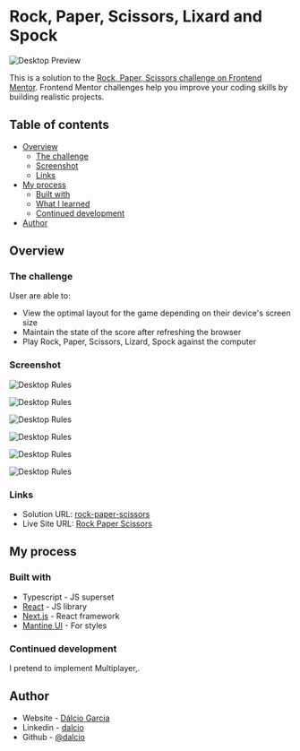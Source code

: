 # Rock, Paper, Scissors, Lixard and Spock

![Desktop Preview](./screenshots/desktop-home-preview.png)

This is a solution to the [Rock, Paper, Scissors challenge on Frontend Mentor](https://www.frontendmentor.io/challenges/rock-paper-scissors-game-pTgwgvgH). Frontend Mentor challenges help you improve your coding skills by building realistic projects.

## Table of contents

- [Overview](#overview)
  - [The challenge](#the-challenge)
  - [Screenshot](#screenshot)
  - [Links](#links)
- [My process](#my-process)
  - [Built with](#built-with)
  - [What I learned](#what-i-learned)
  - [Continued development](#continued-development)
- [Author](#author)

## Overview

### The challenge

User are able to:

- View the optimal layout for the game depending on their device's screen size
- Maintain the state of the score after refreshing the browser
- Play Rock, Paper, Scissors, Lizard, Spock against the computer

### Screenshot

![Desktop Rules](./screenshots/desktop-rules.png)

![Desktop Rules](./screenshots/draw-preview.png)

![Desktop Rules](./screenshots/lose-preview.png)

![Desktop Rules](./screenshots/mobile-home-preview.png)

![Desktop Rules](./screenshots/rules-mobile-preview.png)

![Desktop Rules](./screenshots/win-mobile.preview.png)

### Links

- Solution URL: [rock-paper-scissors](https://github.com/Dalcio/rock-paper-scissors)
- Live Site URL: [Rock Paper Scissors](https://rock-paper-scissors-flax-eight.vercel.app)

## My process

### Built with

- Typescript - JS superset
- [React](https://reactjs.org/) - JS library
- [Next.js](https://nextjs.org/) - React framework
- [Mantine UI](https://mantine.dev) - For styles

### Continued development

I pretend to implement Multiplayer,.

## Author

- Website - [Dálcio Garcia](https://dalciogarcia.vercel.app)
- Linkedin - [dalcio](https://linkedin.com/in/dalcio)
- Github - [@dalcio](https://github.com/dalcio)
